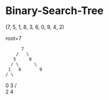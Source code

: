 # Binary-Search-Tree

(7, 5, 1, 8, 3, 6, 0, 9, 4, 2)

root=7

          7
        /   \
       5     8
      / \      \
     1   6       9
    / \
   0   3
      / \
     2   4
